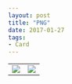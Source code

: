 ```yaml
---
layout: post
title: "PNG"
date: 2017-01-27
tags: 
- Card
---
```




<table class="center">
<tr>
		 <td>
			<a class="pic" href="http://www.aniket.co.uk/b/MWA/card/1.png">
			<img src="http://www.aniket.co.uk/b/MWA/card/s1.png">
		</a>
		</td>
		 <td>
			<a class="pic" href="http://www.aniket.co.uk/b/MWA/card/3.png">
			<img src="http://www.aniket.co.uk/b/MWA/card/s3.png">
		</a>
		</td>
</tr>	
</table>





<!-- <center>
<table>
<tr>
    <td><a href="http://www.aniket.co.uk/b/MWA/card/1.png">
  <img src="http://www.aniket.co.uk/b/MWA/card/s1.png">
</a></td>
    <td><a  href="http://www.aniket.co.uk/b/MWA/card/3.png">
  <img src="http://www.aniket.co.uk/b/MWA/card/s3.png" alt="Page 2 Front">
</a></td>
    <td><a  href="http://www.aniket.co.uk/b/MWA/card/5a.png">
  <img src="http://www.aniket.co.uk/b/MWA/card/s5a.png" alt="Page 3 Front">
</a></td>
</tr>
<tr>
    <td><a  href="http://www.aniket.co.uk/b/MWA/card/2.png">
  <img src="http://www.aniket.co.uk/b/MWA/card/s2.png" alt="Page 1 Back" style="width:150px">
</a></td>
    <td><a  href="http://www.aniket.co.uk/b/MWA/card/4.png">
  <img src="http://www.aniket.co.uk/b/MWA/card/s4.png" alt="Page 2 Back" style="width:150px">
</a></td>
    <td><a  href="http://www.aniket.co.uk/b/MWA/card/6a.png">
  <img src="http://www.aniket.co.uk/b/MWA/card/s6a.png" alt="Page 3 Back" style="width:150px">
</a></td>
</tr>
	<tr>
		<td> </td>
	    <td><a  href="http://www.aniket.co.uk/b/MWA/card/7.png">
	  <img src="http://www.aniket.co.uk/b/MWA/card/s7.png" alt="Envelope" style="width:150px">
	</a></td>
		<td> </td>
	</tr>
</table>
</center> -->




